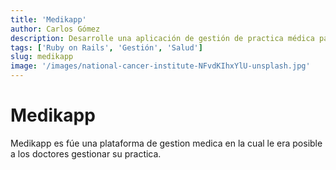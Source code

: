 ```yaml
---
title: 'Medikapp'
author: Carlos Gómez
description: Desarrolle una aplicación de gestión de practica médica para pequeños consultorios en Ruby on Rails.
tags: ['Ruby on Rails', 'Gestión', 'Salud']
slug: medikapp
image: '/images/national-cancer-institute-NFvdKIhxYlU-unsplash.jpg'
---
```


# Medikapp

Medikapp es fúe una plataforma de gestion medica en la cual le era posible a los doctores gestionar su practica.

